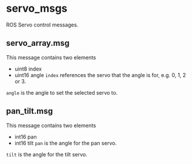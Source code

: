 # servo_msgs
ROS Servo control messages.
## servo_array.msg
This message contains two elements
- uint8 index
- uint16 angle
`index` references the servo that the angle is for, e.g. 0, 1, 2 or 3.

`angle` is the angle to set the selected servo to.

## pan_tilt.msg
This message contains two elements
- int16 pan
- int16 tilt
`pan` is the angle for the pan servo.

`tilt` is the angle for the tilt servo.
